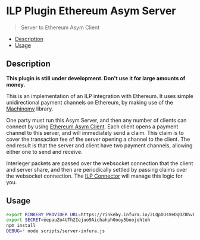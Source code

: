 # ILP Plugin Ethereum Asym Server
> Server to Ethereum Asym Client

- [Description](#description)
- [Usage](#usage)

## Description

**This plugin is still under development. Don't use it for large amounts of money.**

This is an implementation of an ILP integration with Ethereum. It uses simple
unidirectional payment channels on Ethereum, by making use of the
[Machinomy](https://github.com/machinomy/machinomy) library.

One party must run this Asym Server, and then any number of clients can connect
by using [Ethereum Asym
Client](https://github.com/sharafian/ilp-plugin-ethereum-asym-client). Each
client opens a payment channel to this server, and will immediately send a
claim. This claim is to cover the transaction fee of the server opening a
channel to the client. The end result is that the server and client have two
payment channels, allowing either one to send and receive.

Interleger packets are passed over the websocket connection that the client and
server share, and then are periodically settled by passing claims over the
websocket connection. The [ILP
Connector](https://github.com/interledgerjs/ilp-connector) will manage this
logic for you.

## Usage

```sh
export RINKEBY_PROVIDER_URL=https://rinkeby.infura.io/2LQpDUsVeDqOZ8hvLzti
export SECRET=eepauZo4UTh2Iejuo9Aichahph0ooy5boojohtoh
npm install
DEBUG=* node scripts/server-infura.js
```
